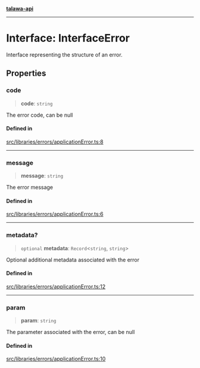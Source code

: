 [**talawa-api**](../../../../README.md)

***

# Interface: InterfaceError

Interface representing the structure of an error.

## Properties

### code

> **code**: `string`

The error code, can be null

#### Defined in

[src/libraries/errors/applicationError.ts:8](https://github.com/Suyash878/talawa-api/blob/095e6964ce2a06c1c30d1acf81b6162203f1db91/src/libraries/errors/applicationError.ts#L8)

***

### message

> **message**: `string`

The error message

#### Defined in

[src/libraries/errors/applicationError.ts:6](https://github.com/Suyash878/talawa-api/blob/095e6964ce2a06c1c30d1acf81b6162203f1db91/src/libraries/errors/applicationError.ts#L6)

***

### metadata?

> `optional` **metadata**: `Record`\<`string`, `string`\>

Optional additional metadata associated with the error

#### Defined in

[src/libraries/errors/applicationError.ts:12](https://github.com/Suyash878/talawa-api/blob/095e6964ce2a06c1c30d1acf81b6162203f1db91/src/libraries/errors/applicationError.ts#L12)

***

### param

> **param**: `string`

The parameter associated with the error, can be null

#### Defined in

[src/libraries/errors/applicationError.ts:10](https://github.com/Suyash878/talawa-api/blob/095e6964ce2a06c1c30d1acf81b6162203f1db91/src/libraries/errors/applicationError.ts#L10)
